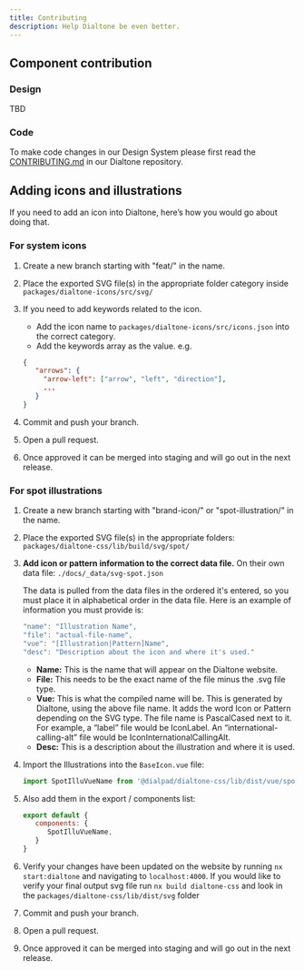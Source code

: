 ```yaml
---
title: Contributing
description: Help Dialtone be even better.
---
```


## Component contribution

### Design

TBD

### Code

To make code changes in our Design System please first read the
[CONTRIBUTING.md](https://github.com/dialpad/dialtone/blob/staging/.github/CONTRIBUTING.md#contributing)
in our Dialtone repository.

## Adding icons and illustrations

If you need to add an icon into Dialtone, here’s how you would go about doing that.

### For system icons

1. Create a new branch starting with "feat/" in the name.
2. Place the exported SVG file(s) in the appropriate folder category inside `packages/dialtone-icons/src/svg/`
3. If you need to add keywords related to the icon.
   - Add the icon name to `packages/dialtone-icons/src/icons.json` into the correct category.
   - Add the keywords array as the value. e.g.

   ```json
   {
      "arrows": {
        "arrow-left": ["arrow", "left", "direction"],
        ...
      }
   }
   ```

4. Commit and push your branch.
5. Open a pull request.
6. Once approved it can be merged into staging and will go out in the next release.

### For spot illustrations

1. Create a new branch starting with "brand-icon/" or "spot-illustration/" in the name.
2. Place the exported SVG file(s) in the appropriate folders: `packages/dialtone-css/lib/build/svg/spot/`
3. **Add icon or pattern information to the correct data file.** On their own data file: `./docs/_data/svg-spot.json`

   The data is pulled from the data files in the ordered it's entered, so you must place it in alphabetical order
   in the data file. Here is an example of information you must provide is:

    ```js
    "name": "Illustration Name",
    "file": "actual-file-name",
    "vue": "[Illustration|Pattern]Name",
    "desc": "Description about the icon and where it's used."
    ```

   - **Name:** This is the name that will appear on the Dialtone website.
   - **File:** This needs to be the exact name of the file minus the .svg file type.
   - **Vue:** This is what the compiled name will be. This is generated by Dialtone, using the above file name.
     It adds the word Icon or Pattern depending on the SVG type. The file name is PascalCased next to it. For example,
     a “label” file would be IconLabel. An “international-calling-alt” file would be IconInternationalCallingAlt.
   - **Desc:** This is a description about the illustration and where it is used.

4. Import the Illustrations into the `BaseIcon.vue` file:

   ```js
   import SpotIlluVueName from '@dialpad/dialtone-css/lib/dist/vue/spot/SpotIlluVueName.vue';
   ```

5. Also add them in the export / components list:

   ```js
   export default {
      components: {
         SpotIlluVueName,
      }
   }
   ```

6. Verify your changes have been updated on the website by running `nx start:dialtone` and navigating to `localhost:4000`.
   If you would like to verify your final output svg file run `nx build dialtone-css` and look in the `packages/dialtone-css/lib/dist/svg` folder
7. Commit and push your branch.
8. Open a pull request.
9. Once approved it can be merged into staging and will go out in the next release.

